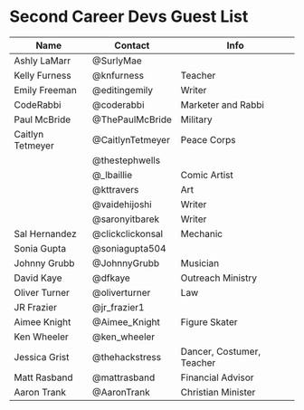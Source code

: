 # Second Career Devs Guest List

| Name | Contact | Info |
|---|---|---|
| Ashly LaMarr | @SurlyMae | |
| Kelly Furness | @knfurness | Teacher |
| Emily Freeman | @editingemily | Writer |
| CodeRabbi | @coderabbi | Marketer and Rabbi |
| Paul McBride | @ThePaulMcBride | Military |
| Caitlyn Tetmeyer | @CaitlynTetmeyer | Peace Corps |
| | @thestephwells | |
| | @_lbaillie | Comic Artist |
| | @kttravers | Art |
| | @vaidehijoshi | Writer |
| | @saronyitbarek | Writer |
| Sal Hernandez | @clickclickonsal | Mechanic |
| Sonia Gupta | @soniagupta504 | |
| Johnny Grubb | @JohnnyGrubb | Musician |
| David Kaye | @dfkaye | Outreach Ministry |
| Oliver Turner | @oliverturner | Law |
| JR Frazier | @jr_frazier1 | |
| Aimee Knight | @Aimee_Knight | Figure Skater |
| Ken Wheeler | @ken_wheeler | |
| Jessica Grist | @thehackstress | Dancer, Costumer, Teacher |
| Matt Rasband | @mattrasband | Financial Advisor |
| Aaron Trank | @AaronTrank | Christian Minister |


